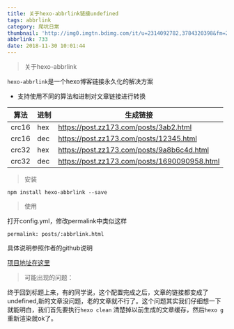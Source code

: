 ```yaml
---
title: 关于hexo-abbrlink链接undefined
tags: abbrlink
category: 爬坑日常
thumbnail: 'http://img0.imgtn.bdimg.com/it/u=2314092782,3784320398&fm=26&gp=0.jpg'
abbrlink: 733
date: 2018-11-30 10:01:44
---
```


> 关于hexo-abbrlink

`hexo-abbrlink`是一个hexo博客链接永久化的解决方案

+ 支持使用不同的算法和进制对文章链接进行转换

| 算法 |  进制 | 生成链接|
|---|---|---|
|crc16|	hex|	https://post.zz173.com/posts/3ab2.html  |
|crc16|	dec|	https://post.zz173.com/posts/12345.html  |
|crc32|	hex|	https://post.zz173.com/posts/9a8b6c4d.html  |
|crc32|	dec|	https://post.zz173.com/posts/1690090958.html  |

> 安装

```
npm install hexo-abbrlink --save
```

> 使用

打开config.yml，修改permalink中类似这样

```
permalink: posts/:abbrlink.html
```
具体说明参照作者的github说明


[项目地址在这里](https://github.com/Rozbo/hexo-abbrlink)

> 可能出现的问题：

终于回到标题上来，有的同学说，这个配置完成之后，文章的链接都变成了undefined,新的文章没问题，老的文章就不行了。这个问题其实我们仔细想一下就能明白，我们首先要执行`hexo clean` 清楚掉以前生成的文章缓存，然后`hexo g`重新渲染就ok了。
